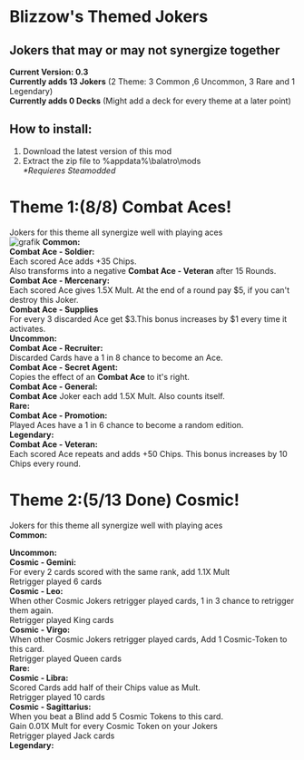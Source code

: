 # Blizzow's Themed Jokers<br>
## Jokers that may or may not synergize together<br>

**Current Version: 0.3**<br>
**Currently adds 13 Jokers** (2 Theme: 3 Common ,6 Uncommon, 3 Rare and 1 Legendary)<br>
**Currently adds 0 Decks** (Might add a deck for every theme at a later point)<br>

## How to install:<br>
1. Download the latest version of this mod<br>
2. Extract the zip file to %appdata%\balatro\mods<br>
*\*Requieres Steamodded*

# Theme 1:(8/8) **Combat Aces**!<br>
Jokers for this theme all synergize well with playing aces<br>
![grafik](https://github.com/BlizzowX/Balatro---Themed-Jokers/assets/156582510/b6f7b807-1cf7-4537-81d3-f5ce20fefb9f)
__**Common:**__<br>
**Combat Ace - Soldier:**<br>
Each scored Ace adds +35 Chips.<br>
Also transforms into a negative **Combat Ace - Veteran** after 15 Rounds.<br>
**Combat Ace - Mercenary:**<br>
Each scored Ace gives 1.5X Mult. At the end of a round pay $5, if you can't destroy this Joker.<br>
**Combat Ace - Supplies**<br>
For every 3 discarded Ace get $3.This bonus increases by $1 every time it activates.<br>
__**Uncommon:**__<br>
**Combat Ace - Recruiter:**<br>
Discarded Cards have a 1 in 8 chance to become an Ace.<br>
**Combat Ace - Secret Agent:**<br>
Copies the effect of an **Combat Ace** to it's right.<br>
**Combat Ace - General:**<br>
**Combat Ace** Joker each add 1.5X Mult. Also counts itself.<br>
__**Rare:**__<br>
**Combat Ace - Promotion:**<br>
Played Aces have a 1 in 6 chance to become a random edition.<br>
__**Legendary:**__<br>
**Combat Ace - Veteran:**<br>
Each scored Ace repeats and adds +50 Chips. This bonus increases by 10 Chips every round.<br>

# Theme 2:(5/13 Done) **Cosmic**!<br>
Jokers for this theme all synergize well with playing aces<br>
__**Common:**__<br>

__**Uncommon:**__<br>
**Cosmic - Gemini:**<br>
For every 2 cards scored with the same rank, add 1.1X Mult<br>
Retrigger played 6 cards<br>
**Cosmic - Leo:**<br>
When other Cosmic Jokers retrigger played cards, 1 in 3 chance to retrigger them again.<br>
Retrigger played King cards<br>
**Cosmic - Virgo:**<br>
When other Cosmic Jokers retrigger played cards, Add 1 Cosmic-Token to this card.<br>
Retrigger played Queen cards<br>
__**Rare:**__<br>
**Cosmic - Libra:**<br>
Scored Cards add half of their Chips value as Mult.<br>
Retrigger played 10 cards<br>
**Cosmic - Sagittarius:**<br>
When you beat a Blind add 5 Cosmic Tokens to this card.<br>
Gain 0.01X Mult for every Cosmic Token on your Jokers<br>
Retrigger played Jack cards<br>
__**Legendary:**__<br>
